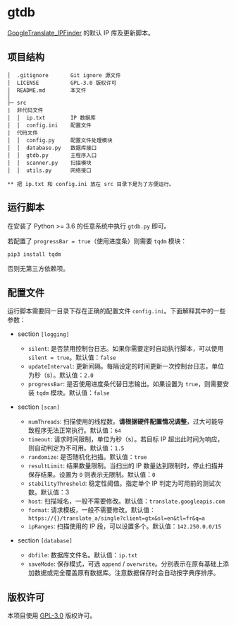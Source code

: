 # gtdb

[GoogleTranslate_IPFinder](https://github.com/GoodCoder666/GoogleTranslate_IPFinder) 的默认 IP 库及更新脚本。

## 项目结构

```
│  .gitignore		Git ignore 源文件
│  LICENSE			GPL-3.0 版权许可
│  README.md		本文件
│
├─ src
|  非代码文件
│  │  ip.txt		IP 数据库
│  │  config.ini	配置文件
|  代码文件
│  │  config.py		配置文件处理模块
│  │  database.py	数据库接口
│  │  gtdb.py		主程序入口
│  │  scanner.py	扫描模块
│  │  utils.py		网络接口

** 把 ip.txt 和 config.ini 放在 src 目录下是为了方便运行。
```

## 运行脚本

在安装了 Python >= 3.6 的任意系统中执行 `gtdb.py` 即可。

若配置了 `progressBar = true`（使用进度条）则需要 `tqdm` 模块：

```
pip3 install tqdm
```

否则无第三方依赖项。

## 配置文件

运行脚本需要同一目录下存在正确的配置文件 `config.ini`。下面解释其中的一些参数：

- section `[logging]`

  - `silent`: 是否禁用控制台日志。如果你需要定时自动执行脚本，可以使用 `silent = true`。默认值：`false`
  - `updateInterval`: 更新间隔。每隔设定的时间更新一次控制台日志，单位为秒（s）。默认值：`2.0`
  - `progressBar`: 是否使用进度条代替日志输出。如果设置为 `true`，则需要安装 `tqdm` 模块。默认值：`false`

- section `[scan]`

  - `numThreads`: 扫描使用的线程数。**请根据硬件配置情况调整**，过大可能导致程序无法正常执行。默认值：`64`
  - `timeout`: 请求时间限制，单位为秒（s）。若目标 IP 超出此时间为响应，则自动判定为不可用。默认值：`1.5`
  - `randomize`: 是否随机化扫描。默认值：`true`
  - `resultLimit`: 结果数量限制。当扫出的 IP 数量达到限制时，停止扫描并保存结果。设置为 `0` 则表示无限制。默认值：`0`
  - `stabilityThreshold`: 稳定性阈值。指定单个 IP 判定为可用前的测试次数。默认值：3
  - `host`: 扫描域名，一般不需要修改。默认值：`translate.googleapis.com`
  - `format`: 请求模板，一般不需要修改。默认值：`https://{}/translate_a/single?client=gtx&sl=en&tl=fr&q=a`
  - `ipRanges`: 扫描使用的 IP 段，可以设置多个。默认值：`142.250.0.0/15`

- section `[database]`

  - `dbfile`: 数据库文件名。默认值：`ip.txt`
  - `saveMode`: 保存模式，可选 `append` / `overwrite`。分别表示在原有基础上添加数据或完全覆盖原有数据库。注意数据保存时会自动按字典序排序。

## 版权许可

本项目使用 [GPL-3.0](./LICENSE) 版权许可。